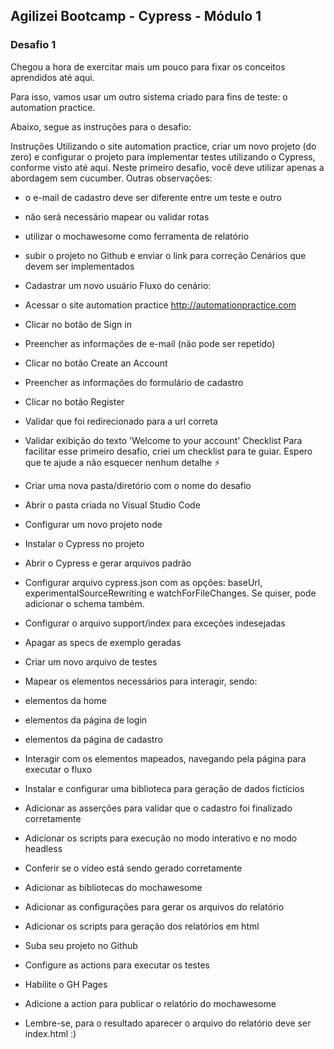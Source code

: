  ## Agilizei Bootcamp - Cypress - Módulo 1
 ### Desafio 1 
Chegou a hora de exercitar mais um pouco para fixar os conceitos aprendidos até aqui.

Para isso, vamos usar um outro sistema criado para fins de teste: o automation practice.

Abaixo, segue as instruções para o desafio:

Instruções
Utilizando o site automation practice, criar um novo projeto (do zero) e configurar o projeto para implementar testes utilizando o Cypress, conforme visto até aqui. Neste primeiro desafio, você deve utilizar apenas a abordagem sem cucumber. Outras observações:

- o e-mail de cadastro deve ser diferente entre um teste e outro
- não será necessário mapear ou validar rotas
- utilizar o mochawesome como ferramenta de relatório
- subir o projeto no Github e enviar o link para correção
Cenários que devem ser implementados
- Cadastrar um novo usuário
Fluxo do cenário:
- Acessar o site automation practice http://automationpractice.com
- Clicar no botão de Sign in
- Preencher as informações de e-mail (não pode ser repetido)
- Clicar no botão Create an Account
- Preencher as informações do formulário de cadastro
- Clicar no botão Register
- Validar que foi redirecionado para a url correta
- Validar exibição do texto 'Welcome to your account'
Checklist
Para facilitar esse primeiro desafio, criei um checklist para te guiar. Espero que te ajude a não esquecer nenhum detalhe ⚡️

- Criar uma nova pasta/diretório com o nome do desafio
- Abrir o pasta criada no Visual Studio Code
- Configurar um novo projeto node
- Instalar o Cypress no projeto
- Abrir o Cypress e gerar arquivos padrão
- Configurar arquivo cypress.json com as opções: baseUrl, experimentalSourceRewriting e watchForFileChanges. Se quiser, pode adicionar o schema também.
- Configurar o arquivo support/index para exceções indesejadas
- Apagar as specs de exemplo geradas
- Criar um novo arquivo de testes
- Mapear os elementos necessários para interagir, sendo:
- elementos da home
- elementos da página de login
- elementos da página de cadastro
- Interagir com os elementos mapeados, navegando pela página para executar o fluxo
- Instalar e configurar uma biblioteca para geração de dados fictícios
- Adicionar as asserções para validar que o cadastro foi finalizado corretamente
- Adicionar os scripts para execução no modo interativo e no modo headless
- Conferir se o vídeo está sendo gerado corretamente
- Adicionar as bibliotecas do mochawesome
- Adicionar as configurações para gerar os arquivos do relatório
- Adicionar os scripts para geração dos relatórios em html
- Suba seu projeto no Github
- Configure as actions para executar os testes
- Habilite o GH Pages
- Adicione a action para publicar o relatório do mochawesome
- Lembre-se, para o resultado aparecer o arquivo do relatório deve ser index.html :)

